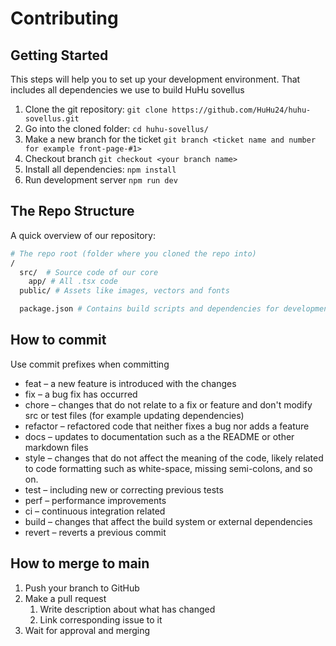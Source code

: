 # Contributing

## Getting Started

This steps will help you to set up your development environment. That includes all dependencies we use to build HuHu sovellus

1. Clone the git repository: `git clone https://github.com/HuHu24/huhu-sovellus.git`
2. Go into the cloned folder: `cd huhu-sovellus/`
3. Make a new branch for the ticket `git branch <ticket name and number for example front-page-#1>`
4. Checkout branch `git checkout <your branch name>`
5. Install all dependencies: `npm install`
6. Run development server `npm run dev`

## The Repo Structure

A quick overview of our repository:

```bash
# The repo root (folder where you cloned the repo into)
/
  src/  # Source code of our core
    app/ # All .tsx code
  public/ # Assets like images, vectors and fonts

  package.json # Contains build scripts and dependencies for development
```

## How to commit

Use commit prefixes when committing

- feat – a new feature is introduced with the changes
- fix – a bug fix has occurred
- chore – changes that do not relate to a fix or feature and don't modify src or test files (for example updating dependencies)
- refactor – refactored code that neither fixes a bug nor adds a feature
- docs – updates to documentation such as a the README or other markdown files
- style – changes that do not affect the meaning of the code, likely related to code formatting such as white-space, missing semi-colons, and so on.
- test – including new or correcting previous tests
- perf – performance improvements
- ci – continuous integration related
- build – changes that affect the build system or external dependencies
- revert – reverts a previous commit

## How to merge to main

1. Push your branch to GitHub
2. Make a pull request
   1. Write description about what has changed
   2. Link corresponding issue to it
3. Wait for approval and merging
